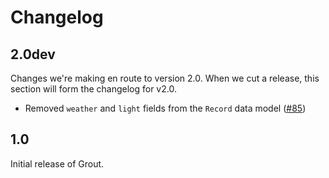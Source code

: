 # Changelog

## 2.0dev

Changes we're making en route to version 2.0. When we cut a release, this
section will form the changelog for v2.0.

- Removed `weather` and `light` fields from the `Record` data model
  ([#85](https://github.com/azavea/ashlar/pull/85))

## 1.0 

Initial release of Grout.
